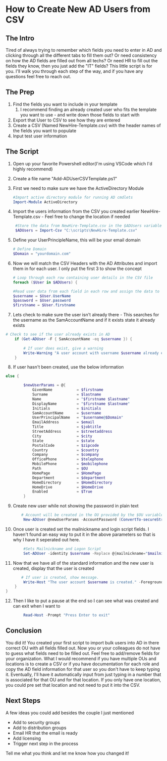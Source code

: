 # How to Create New AD Users from CSV
## The Intro
Tired of always trying to remember which fields you need to enter in AD and clicking through all the different tabs to fill them out? Or need consistency on how the AD fields are filled out from all techs? Or need HR to fill out the fields they know, then you just add the "IT" fields? This little script is for you. I'll walk you through each step of the way, and if you have any questions feel free to reach out.
## The Prep
1. Find the fields you want to include in your template
   1. I recommend finding an already created user who fits the template you want to use - and write down those fields to start with
2. Export that User to CSV to see how they are entered
3. Create a CSV (Named NewHire-Template.csv) with the header names of the fields you want to populate
4. Input test user information
## The Script
1. Open up your favorite Powershell editor(I'm using VSCode which I'd highly recommend)
2. Create a file name "Add-ADUserCSVTemplate.ps1"
3. First we need to make sure we have the ActiveDirectory Module

   ```Powershell
   #Import active directory module for running AD cmdlets 
   Import-Module ActiveDirectory
   ```

4. Import the users information from the CSV you created earlier NewHire-Template.csv - Feel free to change the location if needed

   ```Powershell
    #Store the data from NewHire-Template.csv in the $ADUsers variable
    $ADUsers = Import-Csv "C:\scripts\NewHire-Template.csv"
    ```

5. Define your UserPrincipleName, this will be your email domain

    ```Powershell
    # Define Domain
    $Domain = "yourdomain.com"
    ```

6. Now we will match the CSV Headers with the AD Attributes and import them in for each user. I only put the first 3 to show the concept

    ```Powershell
    # Loop through each row containing user details in the CSV file
    foreach ($User in $ADUsers) {
    
    #Read user data from each field in each row and assign the data to a variable as below
    $username = $User.UserName
    $password = $User.password
    $firstname = $User.firstname
    ```

7. Lets check to make sure the user isn't already there - This searches for the username as the SamAccountName and if it exists state it already exists

```Powershell
# Check to see if the user already exists in AD
    if (Get-ADUser -F { SamAccountName -eq $username }) {
        
        # If user does exist, give a warning
        Write-Warning "A user account with username $username already exists in Active Directory."
    }
```
8. If user hasn't been created, use the below information

```Powershell
else {

        $newUserParams = @{
            GivenName           = $firstname
            Surname             = $lastname
            Name                = "$firstname $lastname"
            DisplayName         = "$firstname $lastname"
            Initials            = $initials
            SamAccountName      = $username
            UserPrincipalName   = "$username@$Domain"
            EmailAddress        = $email
            Title               = $jobtitle
            StreetAddress       = $streetaddress
            City                = $city
            State               = $state
            PostalCode          = $zipcode
            Country             = $country
            Company             = $company
            OfficePhone         = $telephone
            MobilePhone         = $mobilephone
            Path                = $OU
            HomePage            = $HomePage
            Department          = $department
            HomeDirectory       = $HomeDirectory
            HomeDrive           = $HomeDrive
            Enabled             = $True
        }
  ```
      
9. Create new user while not showing the password in plain text
      
```Powershell
       # Account will be created in the OU provided by the $OU variable read from the CSV file
        New-ADUser @newUserParams -AccountPassword (ConvertTo-secureString $password -AsPlainText -Force)
 ```
      
10.  Once user is created set the mailnickname and login script fields. I haven't found an easy way to put it in the above parameters so that is why I have it seperated out here.
      
```Powershell
        #Sets Mailnickname and Logon Script
        Set-ADUser -identity $username -Replace @{mailnickname="$mailnickname"; ScriptPath="$scriptpath"}
```
11. Now that we have all of the standard information and the new user is created, display that the user is created
      
```Powershell
       # If user is created, show message.
        Write-Host "The user account $username is created." -ForegroundColor Cyan
    }
}
```
        
12. Then I like to put a pause at the end so I can see what was created and can exit when I want to
        
```Powershell
        Read-Host -Prompt "Press Enter to exit"
```
## Conclusion
You did it! You created your first script to import bulk users into AD in there correct OU with all
fields filled out. Now you or your colleagues do not have to guess what fields need to be filled out.
Feel free to add/remove fields for your organization. What I would recommend if you have multiple OUs and locations is to create a CSV or if you have documentation for each role and copy the AD field information for that user so you don't have to keep typing it. Eventually, I'll have it automatically input from just typing in a number that is associated for that OU and for that location. If you only have one location, you could pre set that location and not need to put it into the CSV.
## Next Steps
A few ideas you could add besides the couple I just mentioned
- Add to security groups
- Add to distribution groups
- Email HR that the email is ready
- Add licensing
- Trigger next step in the process
  
Tell me what you think and let me know how you changed it!